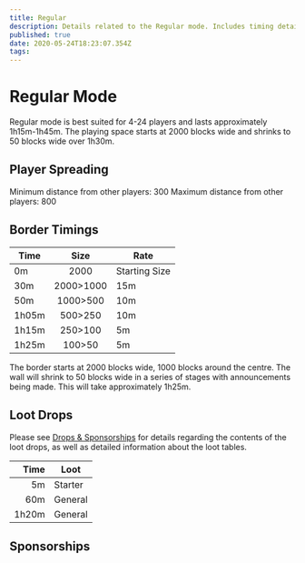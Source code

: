 ```yaml
---
title: Regular
description: Details related to the Regular mode. Includes timing details, estimated play time and recommended about of players.
published: true
date: 2020-05-24T18:23:07.354Z
tags: 
---
```


# Regular Mode

Regular mode is best suited for 4-24 players and lasts approximately 1h15m-1h45m. The playing space starts at 2000 blocks wide and shrinks to 50 blocks wide over 1h30m.

## Player Spreading
Minimum distance from other players: 300
Maximum distance from other players: 800

## Border Timings
Time | Size | Rate
--- | :---: | ---
0m | 2000 | Starting Size
30m | 2000>1000 | 15m
50m | 1000>500 | 10m
1h05m | 500>250 | 10m
1h15m | 250>100 | 5m
1h25m | 100>50 | 5m

The border starts at 2000 blocks wide, 1000 blocks around the centre. The wall will shrink to 50 blocks wide in a series of stages with announcements being made. This will take approximately 1h25m.



## Loot Drops

Please see [Drops & Sponsorships](/docs/drops) for details regarding the contents of the loot drops, as well as detailed information about the loot tables.

Time | Loot
---:|---
5m | Starter
60m | General
1h20m | General

## Sponsorships